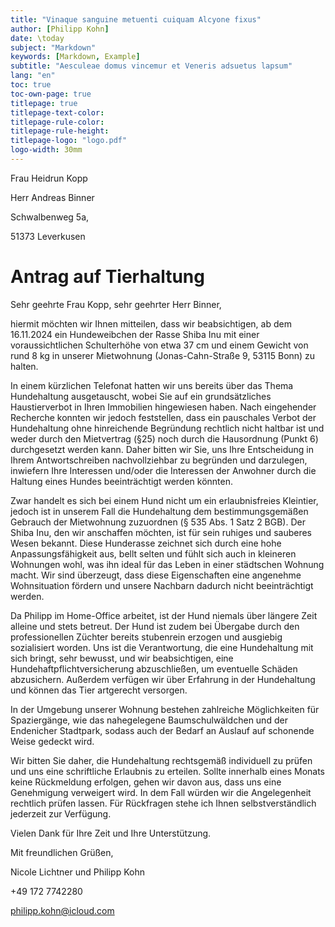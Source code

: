 ```yaml
---
title: "Vinaque sanguine metuenti cuiquam Alcyone fixus"
author: [Philipp Kohn]
date: \today
subject: "Markdown"
keywords: [Markdown, Example]
subtitle: "Aesculeae domus vincemur et Veneris adsuetus lapsum"
lang: "en"
toc: true
toc-own-page: true
titlepage: true
titlepage-text-color: 
titlepage-rule-color: 
titlepage-rule-height: 
titlepage-logo: "logo.pdf"
logo-width: 30mm
---
```


Frau Heidrun Kopp

Herr Andreas Binner

Schwalbenweg 5a,

51373 Leverkusen




# Antrag auf Tierhaltung


Sehr geehrte Frau Kopp, sehr geehrter Herr Binner,

hiermit möchten wir Ihnen mitteilen, dass wir beabsichtigen, ab dem 16.11.2024 ein Hundeweibchen der Rasse Shiba Inu mit einer voraussichtlichen Schulterhöhe von etwa 37 cm und einem Gewicht von rund 8 kg in unserer Mietwohnung (Jonas-Cahn-Straße 9, 53115 Bonn) zu halten.

In einem kürzlichen Telefonat hatten wir uns bereits über das Thema Hundehaltung ausgetauscht, wobei Sie auf ein grundsätzliches Haustierverbot in Ihren Immobilien hingewiesen haben. Nach eingehender Recherche konnten wir jedoch feststellen, dass ein pauschales Verbot der Hundehaltung ohne hinreichende Begründung rechtlich nicht haltbar ist und weder durch den Mietvertrag (§25) noch durch die Hausordnung (Punkt 6) durchgesetzt werden kann. Daher bitten wir Sie, uns Ihre Entscheidung in Ihrem Antwortschreiben nachvollziehbar zu begründen und darzulegen, inwiefern Ihre Interessen und/oder die Interessen der Anwohner durch die Haltung eines Hundes beeinträchtigt werden könnten.

Zwar handelt es sich bei einem Hund nicht um ein erlaubnisfreies Kleintier, jedoch ist in unserem Fall die Hundehaltung dem bestimmungsgemäßen Gebrauch der Mietwohnung zuzuordnen (§ 535 Abs. 1 Satz 2 BGB). Der Shiba Inu, den wir anschaffen möchten, ist für sein ruhiges und sauberes Wesen bekannt. Diese Hunderasse zeichnet sich durch eine hohe Anpassungsfähigkeit aus, bellt selten und fühlt sich auch in kleineren Wohnungen wohl, was ihn ideal für das Leben in einer städtschen Wohnung macht. Wir sind überzeugt, dass diese Eigenschaften eine angenehme Wohnsituation fördern und unsere Nachbarn dadurch nicht beeinträchtigt werden.

Da Philipp im Home-Office arbeitet, ist der Hund niemals über längere Zeit alleine und stets betreut. Der Hund ist zudem bei Übergabe durch den professionellen Züchter bereits stubenrein erzogen und ausgiebig sozialisiert worden. Uns ist die Verantwortung, die eine Hundehaltung mit sich bringt, sehr bewusst, und wir beabsichtigen, eine Hundehaftpflichtversicherung abzuschließen, um eventuelle Schäden abzusichern. Außerdem verfügen wir über Erfahrung in der Hundehaltung und können das Tier artgerecht versorgen.

In der Umgebung unserer Wohnung bestehen zahlreiche Möglichkeiten für Spaziergänge, wie das nahegelegene Baumschulwäldchen und der Endenicher Stadtpark, sodass auch der Bedarf an Auslauf auf schonende Weise gedeckt wird.

Wir bitten Sie daher, die Hundehaltung rechtsgemäß individuell zu prüfen und uns eine schriftliche Erlaubnis zu erteilen. Sollte innerhalb eines Monats keine Rückmeldung erfolgen, gehen wir davon aus, dass uns eine Genehmigung verweigert wird. In dem Fall würden wir die Angelegenheit rechtlich prüfen lassen. Für Rückfragen stehe ich Ihnen selbstverständlich jederzeit zur Verfügung.

Vielen Dank für Ihre Zeit und Ihre Unterstützung.



Mit freundlichen Grüßen,

Nicole Lichtner und Philipp Kohn

+49 172 7742280

philipp.kohn@icloud.com
